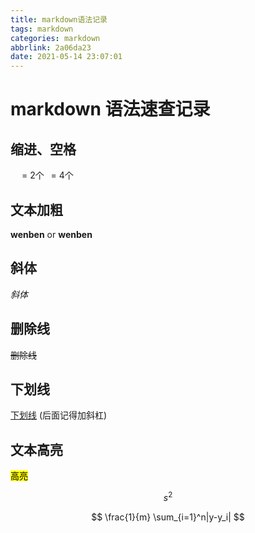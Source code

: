 ```yaml
---
title: markdown语法记录
tags: markdown
categories: markdown
abbrlink: 2a06da23
date: 2021-05-14 23:07:01
---
```


# markdown 语法速查记录

<!--more ------->

## 缩进、空格
&emsp; = 2个&ensp; = 4个&nbsp;
## 文本加粗
**wenben** or __wenben__
## 斜体
*斜体*
## 删除线
~~删除线~~
## 下划线

<u>下划线</u> (后面记得加斜杠)

## 文本高亮
<mark>高亮<mark>

$$ s^2 $$




$$ \frac{1}{m} \sum_{i=1}^n|y-y_i| $$